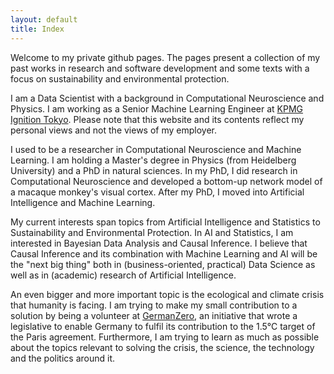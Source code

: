 ```yaml
---
layout: default
title: Index
---
```


Welcome to my private github pages. The pages present a collection of my past works in research and software development and some texts with a focus on sustainability and environmental protection.

I am a Data Scientist with a background in Computational Neuroscience and Physics. I am working as a Senior Machine Learning Engineer at [KPMG Ignition Tokyo](https://home.kpmg/jp/en/home/about/kit.html). Please note that this website and its contents reflect my personal views and not the views of my employer.

I used to be a researcher in Computational Neuroscience and Machine Learning. I am holding a Master's degree in Physics (from Heidelberg University) and a PhD in natural sciences. In my PhD, I did research in Computational Neuroscience and developed a bottom-up network model of a macaque monkey's visual cortex. After my PhD, I moved into Artificial Intelligence and Machine Learning.

My current interests span topics from Artificial Intelligence and Statistics to Sustainability and Environmental Protection. In AI and Statistics, I am interested in Bayesian Data Analysis and Causal Inference. I believe that Causal Inference and its combination with Machine Learning and AI will be the "next big thing" both in (business-oriented, practical) Data Science as well as in (academic) research of Artificial Intelligence.

An even bigger and more important topic is the ecological and climate crisis that humanity is facing. I am trying to make my small contribution to a solution by being a volunteer at [GermanZero](https://www.germanzero.de), an initiative that wrote a legislative to enable Germany to fulfil its contribution to the 1.5°C target of the Paris agreement. Furthermore, I am trying to learn as much as possible about the topics relevant to solving the crisis, the science, the technology and the politics around it.